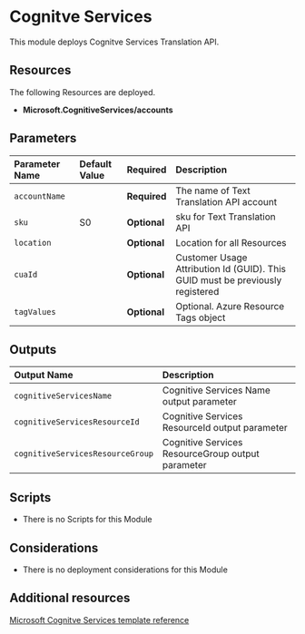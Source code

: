 # Cognitve Services

This module deploys Cognitve Services Translation API.

## Resources

The following Resources are deployed.

+ **Microsoft.CognitiveServices/accounts**

## Parameters

| Parameter Name | Default Value | Required | Description |
| :-             | :-            | :-       |:-           |
| `accountName` || **Required** |The name of Text Translation API account
| `sku` | S0| **Optional** | sku for Text Translation API
| `location` || **Optional** | Location for all Resources
| `cuaId` || **Optional** | Customer Usage Attribution Id (GUID). This GUID must be previously registered
| `tagValues` || **Optional** | Optional. Azure Resource Tags object

## Outputs

| Output Name | Description |
| :-          | :-          |
| `cognitiveServicesName` |  Cognitive Services Name output parameter
| `cognitiveServicesResourceId` | Cognitive Services ResourceId output parameter
| `cognitiveServicesResourceGroup` | Cognitive Services ResourceGroup output parameter

## Scripts

+ There is no Scripts for this Module

## Considerations

+ There is no deployment considerations for this Module

## Additional resources

[Microsoft Cognitve Services template reference](https://docs.microsoft.com/en-us/azure/templates/microsoft.cognitiveservices/allversions)

